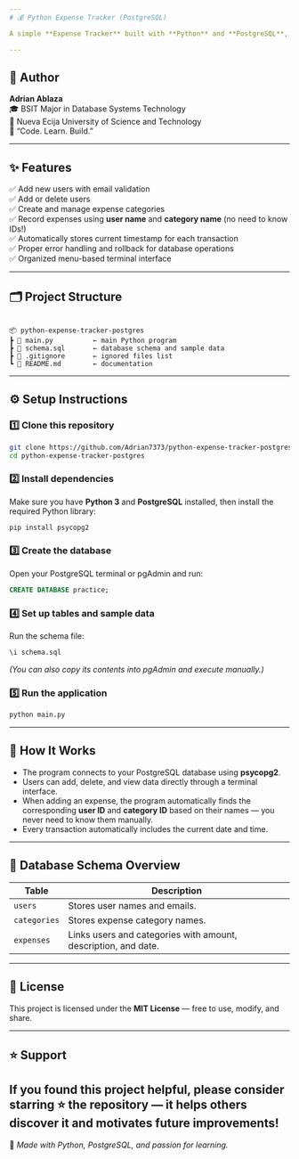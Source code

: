 ```yaml
---
# 💰 Python Expense Tracker (PostgreSQL)

A simple **Expense Tracker** built with **Python** and **PostgreSQL**, where users can record expenses, manage categories, and maintain personal spending records — all from the terminal.

---
```


## 👤 Author

**Adrian Ablaza**  
🎓 BSIT Major in Database Systems Technology  
🏫 Nueva Ecija University of Science and Technology  
💬 “Code. Learn. Build.”

---

## ✨ Features

✅ Add new users with email validation  
✅ Add or delete users  
✅ Create and manage expense categories  
✅ Record expenses using **user name** and **category name** (no need to know IDs!)  
✅ Automatically stores current timestamp for each transaction  
✅ Proper error handling and rollback for database operations  
✅ Organized menu-based terminal interface  

---

## 🗂️ Project Structure

```

📦 python-expense-tracker-postgres
┣ 📄 main.py          ← main Python program
┣ 📄 schema.sql       ← database schema and sample data
┣ 📄 .gitignore       ← ignored files list
┗ 📄 README.md        ← documentation

````

---

## ⚙️ Setup Instructions

### 1️⃣ Clone this repository
```bash
git clone https://github.com/Adrian7373/python-expense-tracker-postgres.git
cd python-expense-tracker-postgres
````

### 2️⃣ Install dependencies

Make sure you have **Python 3** and **PostgreSQL** installed, then install the required Python library:

```bash
pip install psycopg2
```

### 3️⃣ Create the database

Open your PostgreSQL terminal or pgAdmin and run:

```sql
CREATE DATABASE practice;
```

### 4️⃣ Set up tables and sample data

Run the schema file:

```bash
\i schema.sql
```

*(You can also copy its contents into pgAdmin and execute manually.)*

### 5️⃣ Run the application

```bash
python main.py
```

---

## 🧠 How It Works

* The program connects to your PostgreSQL database using **psycopg2**.
* Users can add, delete, and view data directly through a terminal interface.
* When adding an expense, the program automatically finds the corresponding **user ID** and **category ID** based on their names — you never need to know them manually.
* Every transaction automatically includes the current date and time.

---

## 🧱 Database Schema Overview

| Table        | Description                                                    |
| ------------ | -------------------------------------------------------------- |
| `users`      | Stores user names and emails.                                  |
| `categories` | Stores expense category names.                                 |
| `expenses`   | Links users and categories with amount, description, and date. |

---

## 🪪 License

This project is licensed under the **MIT License** — free to use, modify, and share.

---

## ⭐ Support

If you found this project helpful, please consider **starring ⭐ the repository** — it helps others discover it and motivates future improvements!
---

🧩 *Made with Python, PostgreSQL, and passion for learning.*
